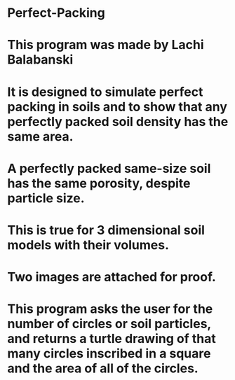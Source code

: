 # Perfect-Packing
# This program was made by Lachi Balabanski
# It is designed to simulate perfect packing in soils and to show that any perfectly packed soil density has the same area.
# A perfectly packed same-size soil has the same porosity, despite particle size.
# This is true for 3 dimensional soil models with their volumes.
# Two images are attached for proof.
# This program asks the user for the number of circles or soil particles, and returns a turtle drawing of that many circles inscribed in a square and the area of all of the circles.